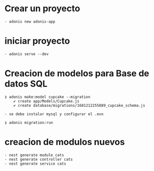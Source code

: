 # Crear un proyecto

    - adonis new adonis-app

<!--  -->

# iniciar proyecto

    - adonis serve --dev

<!--  -->

# Creacion de modelos para Base de datos SQL

    ❯ adonis make:model cupcake --migration
        ✔ create app/Models/Cupcake.js
        ✔ create database/migrations/1681212255889_cupcake_schema.js

    - se debe instalar mysql y configurar el .evn

    ❯ adonis migration:run

<!--  -->

<!-- NEST -->

# creacion de modulos nuevos

    - nest generate module cats
    - nest generate controller cats
    - nest generate service cats

